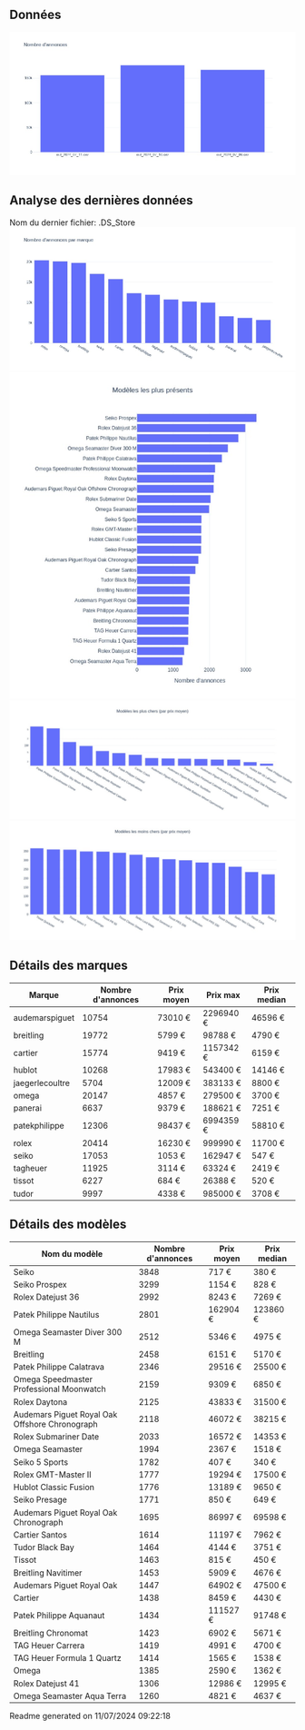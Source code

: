 
## Données
![image](./out/count_per_day.jpeg)

## Analyse des dernières données
Nom du dernier fichier: .DS_Store
![image](./out/count_per_brand.jpeg)
![image](./out/count_per_name.jpeg)
![image](./out/avg_price_per_name_desc.jpeg)
![image](./out/avg_price_per_name_asc.jpeg)

## Détails des marques
|Marque|Nombre d'annonces|Prix moyen|Prix max|Prix median|
|------|-----------------|----------|--------|-----------|
|audemarspiguet|10754|73010 €|2296940 €|46596 €| 
|breitling|19772|5799 €|98788 €|4790 €| 
|cartier|15774|9419 €|1157342 €|6159 €| 
|hublot|10268|17983 €|543400 €|14146 €| 
|jaegerlecoultre|5704|12009 €|383133 €|8800 €| 
|omega|20147|4857 €|279500 €|3700 €| 
|panerai|6637|9379 €|188621 €|7251 €| 
|patekphilippe|12306|98437 €|6994359 €|58810 €| 
|rolex|20414|16230 €|999990 €|11700 €| 
|seiko|17053|1053 €|162947 €|547 €| 
|tagheuer|11925|3114 €|63324 €|2419 €| 
|tissot|6227|684 €|26388 €|520 €| 
|tudor|9997|4338 €|985000 €|3708 €| 

## Détails des modèles
Nom du modèle|Nombre d'annonces|Prix moyen|Prix median|
|-------------|-----------------|----------|-----------|
|Seiko|3848|717 €|380 €| 
|Seiko Prospex|3299|1154 €|828 €| 
|Rolex Datejust 36|2992|8243 €|7269 €| 
|Patek Philippe Nautilus|2801|162904 €|123860 €| 
|Omega Seamaster Diver 300 M|2512|5346 €|4975 €| 
|Breitling|2458|6151 €|5170 €| 
|Patek Philippe Calatrava|2346|29516 €|25500 €| 
|Omega Speedmaster Professional Moonwatch|2159|9309 €|6850 €| 
|Rolex Daytona|2125|43833 €|31500 €| 
|Audemars Piguet Royal Oak Offshore Chronograph|2118|46072 €|38215 €| 
|Rolex Submariner Date|2033|16572 €|14353 €| 
|Omega Seamaster|1994|2367 €|1518 €| 
|Seiko 5 Sports|1782|407 €|340 €| 
|Rolex GMT-Master II|1777|19294 €|17500 €| 
|Hublot Classic Fusion|1776|13189 €|9650 €| 
|Seiko Presage|1771|850 €|649 €| 
|Audemars Piguet Royal Oak Chronograph|1695|86997 €|69598 €| 
|Cartier Santos|1614|11197 €|7962 €| 
|Tudor Black Bay|1464|4144 €|3751 €| 
|Tissot|1463|815 €|450 €| 
|Breitling Navitimer|1453|5909 €|4676 €| 
|Audemars Piguet Royal Oak|1447|64902 €|47500 €| 
|Cartier|1438|8459 €|4430 €| 
|Patek Philippe Aquanaut|1434|111527 €|91748 €| 
|Breitling Chronomat|1423|6902 €|5671 €| 
|TAG Heuer Carrera|1419|4991 €|4700 €| 
|TAG Heuer Formula 1 Quartz|1414|1565 €|1538 €| 
|Omega|1385|2590 €|1362 €| 
|Rolex Datejust 41|1306|12986 €|12995 €| 
|Omega Seamaster Aqua Terra|1260|4821 €|4637 €| 


 Readme generated on 11/07/2024 09:22:18